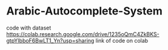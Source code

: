 
# Arabic-Autocomplete-System
code with dataset
https://colab.research.google.com/drive/1235oQmC4ZkBKS-gtpYIbboF6BwLT1_Yn?usp=sharing
link of code on colab
